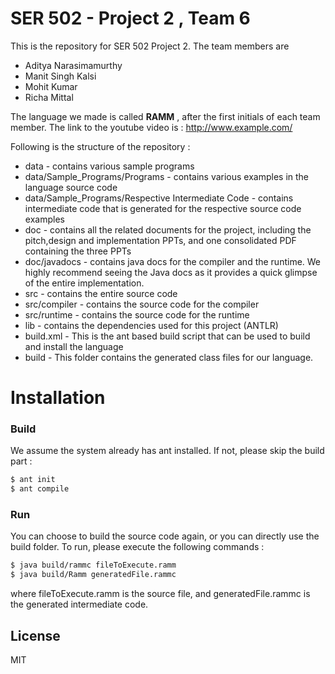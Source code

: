 # SER 502 - Project 2 , Team 6

This is the repository for SER 502 Project 2. The team members are

  - Aditya Narasimamurthy
  - Manit Singh Kalsi
  - Mohit Kumar
  - Richa Mittal

The language we made is called **RAMM** , after the first initials of each team member. The link to the youtube video is : http://www.example.com/

Following is the structure of the repository :

* data - contains various sample programs
* data/Sample_Programs/Programs - contains various examples in the language source code
* data/Sample_Programs/Respective Intermediate Code - contains intermediate code that is generated for the respective source code examples
* doc - contains all the related documents for the project, including the pitch,design and implementation PPTs, and one consolidated PDF containing the three PPTs
* doc/javadocs - contains java docs for the compiler and the runtime. We highly recommend seeing the Java docs as it provides a quick glimpse of the entire implementation.
* src - contains the entire source code
* src/compiler - contains the source code for the compiler
* src/runtime - contains the source code for the runtime
* lib - contains the dependencies used for this project (ANTLR)
* build.xml - This is the ant based build script that can be used to build and install the language
* build - This folder contains the generated class files for our language. 


# Installation

### Build
We assume the system already has ant installed. If not, please skip the build part :

```sh
$ ant init
$ ant compile
```

### Run
You can choose to build the source code again, or you can directly use the build folder. To run, please execute the following commands :

```sh
$ java build/rammc fileToExecute.ramm
$ java build/Ramm generatedFile.rammc
```
where fileToExecute.ramm is the source file, and generatedFile.rammc is the generated intermediate code.

License
----

MIT